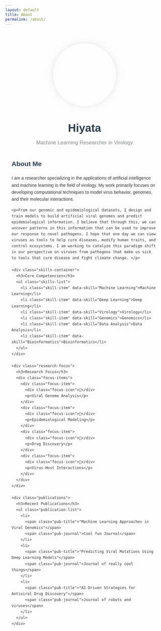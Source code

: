 ```yaml
---
layout: default
title: About
permalink: /about/
---
```


<div class="about-container">
  <div class="profile-section">
    <div class="profile-image-container">
      <div class="profile-image"></div>
    </div>
    <h1 class="name">Hiyata</h1>
    <p class="title">Machine Learning Researcher in Virology</p>
  </div>

  <div class="about-content">
    <h2>About Me</h2>
    <p>I am a researcher specializing in the applications of artificial intelligence and machine learning in the field of virology. My work primarily focuses on developing computational techniques to model virus behavior, genomes, and their molecular interactions.</p>
    
    <p>From our genomic and epidemiological datasets, I design and train models to build artificial viral genomes and predict epidemiological information. I believe that through this, we can uncover patterns in this information that can be used to improve our response to novel pathogens. I hope that one day we can view viruses as tools to help cure diseases, modify human traits, and control ecosystems. I am working to catalyze this paradigm shift in our perspective on viruses from pathogens that make us sick to tools that cure disease and fight climate change. </p>

    <div class="skills-container">
      <h3>Core Competencies</h3>
      <ul class="skills-list">
        <li class="skill-item" data-skill="Machine Learning">Machine Learning</li>
        <li class="skill-item" data-skill="Deep Learning">Deep Learning</li>
        <li class="skill-item" data-skill="Virology">Virology</li>
        <li class="skill-item" data-skill="Genomics">Genomics</li>
        <li class="skill-item" data-skill="Data Analysis">Data Analysis</li>
        <li class="skill-item" data-skill="Bioinformatics">Bioinformatics</li>
      </ul>
    </div>

    <div class="research-focus">
      <h3>Research Focus</h3>
      <div class="focus-items">
        <div class="focus-item">
          <div class="focus-icon">🧬</div>
          <p>Viral Genome Analysis</p>
        </div>
        <div class="focus-item">
          <div class="focus-icon">🦠</div>
          <p>Epidemiological Modeling</p>
        </div>
        <div class="focus-item">
          <div class="focus-icon">🧪</div>
          <p>Drug Discovery</p>
        </div>
        <div class="focus-item">
          <div class="focus-icon">🔬</div>
          <p>Virus-Host Interactions</p>
        </div>
      </div>
    </div>

    <div class="publications">
      <h3>Recent Publications</h3>
      <ul class="publication-list">
        <li>
          <span class="pub-title">"Machine Learning Approaches in Viral Genomics"</span>
          <span class="pub-journal">Cool fun Journal</span>
        </li>
        <li>
          <span class="pub-title">"Predicting Viral Mutations Using Deep Learning Models"</span>
          <span class="pub-journal">Journal of really cool things</span>
        </li>
        <li>
          <span class="pub-title">"AI-Driven Strategies for Antiviral Drug Discovery"</span>
          <span class="pub-journal">Journal of robots and viruses</span>
        </li>
      </ul>
    </div>
  </div>
</div>

<div class="dna-animation">
  <svg id="dna-svg" width="100%" height="200" viewBox="0 0 1000 200"></svg>
</div>

<style>
  .about-container {
    max-width: 800px;
    margin: 0 auto;
    padding: 40px 20px;
    font-family: 'Arial', sans-serif;
    color: #333;
  }

  .profile-section {
    text-align: center;
    margin-bottom: 40px;
  }

  .profile-image-container {
    width: 200px;
    height: 200px;
    margin: 0 auto 20px;
    border-radius: 50%;
    overflow: hidden;
    box-shadow: 0 0 20px rgba(0, 0, 0, 0.1);
  }

  .profile-image {
    width: 100%;
    height: 100%;
    background-image: url('path_to_your_image.jpg');
    background-size: cover;
    background-position: center;
  }

  .name {
    font-size: 2.5em;
    margin-bottom: 10px;
    color: #2c3e50;
  }

  .title {
    font-size: 1.2em;
    color: #7f8c8d;
  }

  .about-content {
    line-height: 1.6;
  }

  h2, h3 {
    color: #2c3e50;
    margin-top: 30px;
  }

  .skills-container {
    margin-top: 30px;
  }

  .skills-list {
    list-style-type: none;
    padding: 0;
    display: flex;
    flex-wrap: wrap;
    gap: 10px;
  }

  .skill-item {
    background-color: #3498db;
    color: white;
    padding: 8px 15px;
    border-radius: 20px;
    font-size: 0.9em;
    transition: transform 0.3s ease, box-shadow 0.3s ease;
  }

  .skill-item:hover {
    transform: translateY(-3px);
    box-shadow: 0 4px 8px rgba(0, 0, 0, 0.1);
  }

  .research-focus {
    margin-top: 30px;
  }

  .focus-items {
    display: flex;
    justify-content: space-between;
    flex-wrap: wrap;
    gap: 20px;
  }

  .focus-item {
    text-align: center;
    flex-basis: calc(50% - 10px);
  }

  .focus-icon {
    font-size: 2.5em;
    margin-bottom: 10px;
  }

  .publications {
    margin-top: 30px;
  }

  .publication-list {
    list-style-type: none;
    padding: 0;
  }

  .publication-list li {
    margin-bottom: 15px;
  }

  .pub-title {
    font-weight: bold;
    display: block;
  }

  .pub-journal {
    font-style: italic;
    color: #7f8c8d;
  }

  .dna-animation {
    margin-top: 50px;
  }
</style>

<script src="https://cdnjs.cloudflare.com/ajax/libs/animejs/3.2.1/anime.min.js"></script>
<script>
  // DNA Animation
  const svg = document.getElementById('dna-svg');
  const width = 1000;
  const height = 200;
  const numBases = 20;
  const baseWidth = width / numBases;
  const helixOffset = 40; // Vertical offset for the helix twist

  for (let i = 0; i < numBases; i++) {
    const x = i * baseWidth + baseWidth / 2;
    // Double helix calculation with sinusoidal offset
    const y1 = height / 2 + helixOffset * Math.sin(i * 2 * Math.PI / numBases + Math.PI); // Second helical path
    const y2 = height / 2 + helixOffset * Math.sin(i * 2 * Math.PI / numBases);

    // Create circles for base pairs
    const circle1 = document.createElementNS('http://www.w3.org/2000/svg', 'circle');
    circle1.setAttribute('cx', x);
    circle1.setAttribute('cy', y1);
    circle1.setAttribute('r', '5');
    circle1.setAttribute('fill', '#e74c3c');
    svg.appendChild(circle1);

    const circle2 = document.createElementNS('http://www.w3.org/2000/svg', 'circle');
    circle2.setAttribute('cx', x);
    circle2.setAttribute('cy', y2);
    circle2.setAttribute('r', '5');
    circle2.setAttribute('fill', '#2ecc71');
    svg.appendChild(circle2);
  }

  // Continuous animation with forward and backward movement
  anime({
    targets: '#dna-svg circle:nth-child(odd)',
    translateY: function(el) {
      return parseFloat(el.nextElementSibling.getAttribute('cy')) - parseFloat(el.getAttribute('cy'));
    },
    duration: 1000,
    loop: true,
    easing: 'linear',
    delay: function(el, i) {
      return i * 100;
    },
    direction: 'alternate' // Movement forward then reverse
  });

  anime({
    targets: '#dna-svg circle:nth-child(even)',
    translateY: function(el) {
      return parseFloat(el.previousElementSibling.getAttribute('cy')) - parseFloat(el.getAttribute('cy'));
    },
    duration: 1000,
    loop: true,
    easing: 'linear',
    delay: function(el, i) {
      return 50 + i * 100;
    },
    direction: 'alternate' // Movement forward then reverse
  });
</script>
